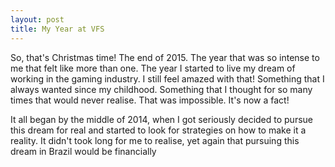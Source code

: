 ```yaml
---
layout: post
title: My Year at VFS
---
```


So, that's Christmas time! The end of 2015. The year that was so intense to me that felt like more than one. The year I started to live my dream of working in the gaming industry. I still feel amazed with that! Something that I always wanted since my childhood. Something that I thought for so many times that would never realise. That was impossible. It's now a fact!

It all began by the middle of 2014, when I got seriously decided to pursue this dream for real and started to look for strategies on how to make it a reality. It didn't took long for me to realise, yet again that pursuing this dream in Brazil would be financially 